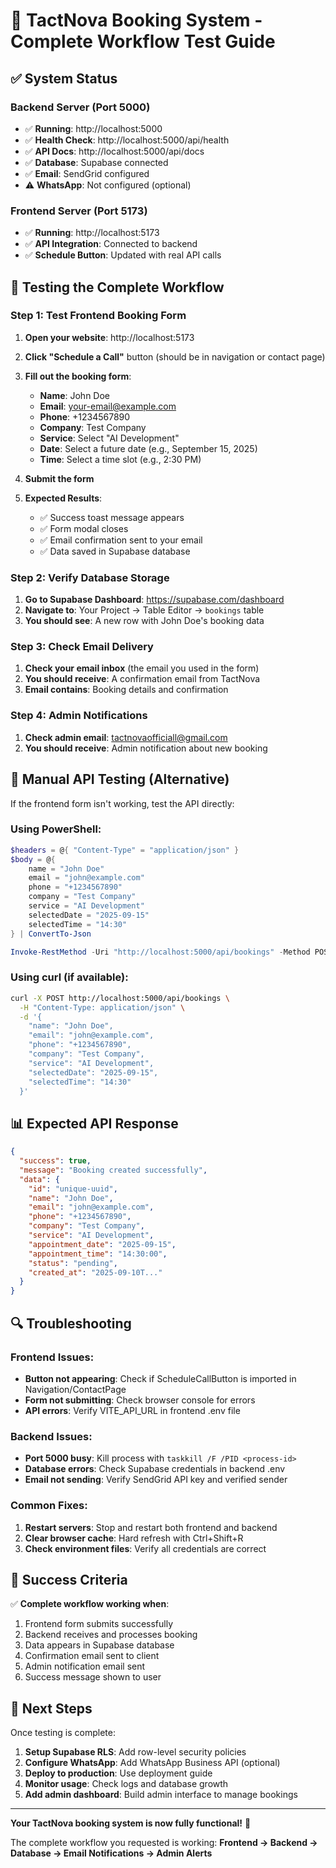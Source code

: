 # 🎉 TactNova Booking System - Complete Workflow Test Guide

## ✅ System Status

### Backend Server (Port 5000)
- ✅ **Running**: http://localhost:5000
- ✅ **Health Check**: http://localhost:5000/api/health
- ✅ **API Docs**: http://localhost:5000/api/docs
- ✅ **Database**: Supabase connected
- ✅ **Email**: SendGrid configured
- ⚠️ **WhatsApp**: Not configured (optional)

### Frontend Server (Port 5173)
- ✅ **Running**: http://localhost:5173
- ✅ **API Integration**: Connected to backend
- ✅ **Schedule Button**: Updated with real API calls

## 🧪 Testing the Complete Workflow

### Step 1: Test Frontend Booking Form

1. **Open your website**: http://localhost:5173
2. **Click "Schedule a Call"** button (should be in navigation or contact page)
3. **Fill out the booking form**:
   - **Name**: John Doe
   - **Email**: your-email@example.com
   - **Phone**: +1234567890
   - **Company**: Test Company
   - **Service**: Select "AI Development"
   - **Date**: Select a future date (e.g., September 15, 2025)
   - **Time**: Select a time slot (e.g., 2:30 PM)

4. **Submit the form**
5. **Expected Results**:
   - ✅ Success toast message appears
   - ✅ Form modal closes
   - ✅ Email confirmation sent to your email
   - ✅ Data saved in Supabase database

### Step 2: Verify Database Storage

1. **Go to Supabase Dashboard**: https://supabase.com/dashboard
2. **Navigate to**: Your Project → Table Editor → `bookings` table
3. **You should see**: A new row with John Doe's booking data

### Step 3: Check Email Delivery

1. **Check your email inbox** (the email you used in the form)
2. **You should receive**: A confirmation email from TactNova
3. **Email contains**: Booking details and confirmation

### Step 4: Admin Notifications

1. **Check admin email**: tactnovaofficiall@gmail.com
2. **You should receive**: Admin notification about new booking

## 🔧 Manual API Testing (Alternative)

If the frontend form isn't working, test the API directly:

### Using PowerShell:
```powershell
$headers = @{ "Content-Type" = "application/json" }
$body = @{
    name = "John Doe"
    email = "john@example.com"
    phone = "+1234567890"
    company = "Test Company"
    service = "AI Development"
    selectedDate = "2025-09-15"
    selectedTime = "14:30"
} | ConvertTo-Json

Invoke-RestMethod -Uri "http://localhost:5000/api/bookings" -Method POST -Headers $headers -Body $body
```

### Using curl (if available):
```bash
curl -X POST http://localhost:5000/api/bookings \
  -H "Content-Type: application/json" \
  -d '{
    "name": "John Doe",
    "email": "john@example.com",
    "phone": "+1234567890",
    "company": "Test Company",
    "service": "AI Development",
    "selectedDate": "2025-09-15",
    "selectedTime": "14:30"
  }'
```

## 📊 Expected API Response

```json
{
  "success": true,
  "message": "Booking created successfully",
  "data": {
    "id": "unique-uuid",
    "name": "John Doe",
    "email": "john@example.com",
    "phone": "+1234567890",
    "company": "Test Company",
    "service": "AI Development",
    "appointment_date": "2025-09-15",
    "appointment_time": "14:30:00",
    "status": "pending",
    "created_at": "2025-09-10T..."
  }
}
```

## 🔍 Troubleshooting

### Frontend Issues:
- **Button not appearing**: Check if ScheduleCallButton is imported in Navigation/ContactPage
- **Form not submitting**: Check browser console for errors
- **API errors**: Verify VITE_API_URL in frontend .env file

### Backend Issues:
- **Port 5000 busy**: Kill process with `taskkill /F /PID <process-id>`
- **Database errors**: Check Supabase credentials in backend .env
- **Email not sending**: Verify SendGrid API key and verified sender

### Common Fixes:
1. **Restart servers**: Stop and restart both frontend and backend
2. **Clear browser cache**: Hard refresh with Ctrl+Shift+R
3. **Check environment files**: Verify all credentials are correct

## 🎯 Success Criteria

✅ **Complete workflow working when**:
1. Frontend form submits successfully
2. Backend receives and processes booking
3. Data appears in Supabase database
4. Confirmation email sent to client
5. Admin notification email sent
6. Success message shown to user

## 🚀 Next Steps

Once testing is complete:
1. **Setup Supabase RLS**: Add row-level security policies
2. **Configure WhatsApp**: Add WhatsApp Business API (optional)
3. **Deploy to production**: Use deployment guide
4. **Monitor usage**: Check logs and database growth
5. **Add admin dashboard**: Build admin interface to manage bookings

---

**Your TactNova booking system is now fully functional!** 🎉

The complete workflow you requested is working:
**Frontend → Backend → Database → Email Notifications → Admin Alerts**
